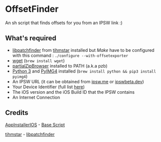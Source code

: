 # OffsetFinder
An sh script that finds offsets for you from an IPSW link :)

## What's required
- [libpatchfinder](https://github.com/tihmstar/libpatchfinder) from [tihmstar](https://github.com/tihmstar) installed but *Make* have to be configured with this command : 
```./configure --with-offsetexporter```
- [wget](https://formulae.brew.sh/formula/wget) (```brew install wget```)
- [partialZipBrowser](https://github.com/tihmstar/partialZipBrowser) installed to PATH (a.k.a pzb)
- [Python 3](https://formulae.brew.sh/formula/python@3.11) and [PyIMG4](https://github.com/m1stadev/PyIMG4) installed (```brew install python && pip3 install pyimg4```)
- An IPSW URL (it can be obtained from [ipsw.me](https://ipsw.me/) or [ipswbeta.dev](https://ipswbeta.dev/))
- Your Device Identifier (full list [here](http://bit.ly/Devices_IDs))
- The iOS version and the iOS Build ID that the IPSW contains
- An Internet Connection

## Credits
[AppInstallerIOS](https://github.com/BenjaminHornbeck6) - [Base Script](https://www.reddit.com/r/jailbreak/comments/15b0u0b/comment/jtqbzj1/)

[tihmstar](https://github.com/tihmstar) - [libpatchfinder](https://github.com/tihmstar/libpatchfinder)
